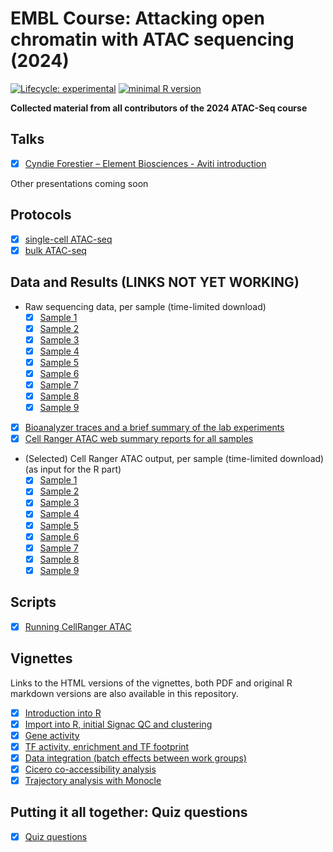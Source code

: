 # EMBL Course: Attacking open chromatin with ATAC sequencing (2024)

[![Lifecycle: experimental](https://img.shields.io/badge/lifecycle-experimental-orange.svg)](https://www.tidyverse.org/lifecycle/#experimental) [![minimal R version](https://img.shields.io/badge/R%3E%253D-4.1.2-6666ff.svg)](https://cran.r-project.org/)

**Collected material from all contributors of the 2024 ATAC-Seq course**

## Talks

-   [x] [Cyndie Forestier – Element Biosciences - Aviti introduction](presentations/ElementBiosciences_Aviti_Introduction.pdf)

Other presentations coming soon

## Protocols

-   [x] [single-cell ATAC-seq](protocols/Single%20Cell%20ATAC-seq%20Protocol)
-   [x] [bulk ATAC-seq](protocols/Bulk%20ATAC-seq%20protocol_not_covered_in%20the_course)

## Data and Results (LINKS NOT YET WORKING)

-   Raw sequencing data, per sample (time-limited download)
    -   [x] [Sample 1](https://www.embl.de/download/zaugg/atac2024/raw/lane1g1.tar)
    -   [x] [Sample 2](https://www.embl.de/download/zaugg/atac2024/raw/lane1g2.tar)
    -   [x] [Sample 3](https://www.embl.de/download/zaugg/atac2024/raw/lane1g3.tar)
    -   [x] [Sample 4](https://www.embl.de/download/zaugg/atac2024/raw/lane1g4.tar)
    -   [x] [Sample 5](https://www.embl.de/download/zaugg/atac2024/raw/lane1g5.tar)
    -   [x] [Sample 6](https://www.embl.de/download/zaugg/atac2024/raw/lane1g6.tar)
    -   [x] [Sample 7](https://www.embl.de/download/zaugg/atac2022/raw/lane1g7.tar)
    -   [x] [Sample 8](https://www.embl.de/download/zaugg/atac2024/raw/lane1g8.tar)
    -   [x] [Sample 9](https://www.embl.de/download/zaugg/atac2024/raw/lane1g9.tar)
-   [x] [Bioanalyzer traces and a brief summary of the lab experiments](results/Bioanalyzer)
-   [x] [Cell Ranger ATAC web summary reports for all samples](results/cellranger)
-   (Selected) Cell Ranger ATAC output, per sample (time-limited download) (as input for the R part)
    -   [x] [Sample 1](https://www.embl.de/download/zaugg/atac2024/cellranger/sample1.tar)
    -   [x] [Sample 2](https://www.embl.de/download/zaugg/atac2024/cellranger/sample2.tar)
    -   [x] [Sample 3](https://www.embl.de/download/zaugg/atac2024/cellranger/sample3.tar)
    -   [x] [Sample 4](https://www.embl.de/download/zaugg/atac2024/cellranger/sample4.tar)
    -   [x] [Sample 5](https://www.embl.de/download/zaugg/atac2024/cellranger/sample5.tar)
    -   [x] [Sample 6](https://www.embl.de/download/zaugg/atac2024/cellranger/sample6.tar)
    -   [x] [Sample 7](https://www.embl.de/download/zaugg/atac2024/cellranger/sample7.tar)
    -   [x] [Sample 8](https://www.embl.de/download/zaugg/atac2024/cellranger/sample8.tar)
    -   [x] [Sample 9](https://www.embl.de/download/zaugg/atac2024/cellranger/sample9.tar)
    
## Scripts

-   [x] [Running CellRanger ATAC](src/cellranger/runCellRanger.sh)

## Vignettes

Links to the HTML versions of the vignettes, both PDF and original R markdown versions are also available in this repository.

-   [x] [Introduction into R](vignettes/0.IntroR.html)
-   [x] [Import into R, initial Signac QC and clustering](vignettes/1.import_QC.html)
-   [x] [Gene activity](vignettes/2a.GeneActivity.html)
-   [x] [TF activity, enrichment and TF footprint](vignettes/2b.TFanalysis.html)
-   [x] [Data integration (batch effects between work groups)](vignettes/2c.DataIntegration.html)
-   [x] [Cicero co-accessibility analysis](vignettes/2d.Cicero.html)
-   [x] [Trajectory analysis with Monocle](vignettes/3a.Monocle.html)

## Putting it all together: Quiz questions

-   [x] [Quiz questions](vignettes/ATAC-seq_course_Quiz_about_vignettes.pdf)
